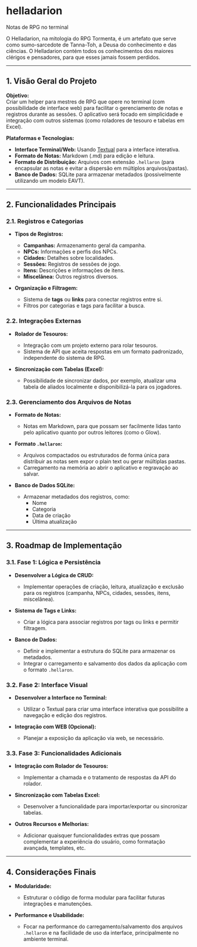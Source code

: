 # helladarion
Notas de RPG no terminal

O Helladarion, na mitologia do RPG Tormenta, é um artefato que serve como sumo-sarcedote de Tanna-Toh, a Deusa do conhecimento e das ciências. O Helladarion contém todos os conhecimentos dos maiores clérigos e pensadores, para que esses jamais fossem perdidos.

---

## 1. Visão Geral do Projeto

**Objetivo:**  
Criar um helper para mestres de RPG que opere no terminal (com possibilidade de interface web) para facilitar o gerenciamento de notas e registros durante as sessões. O aplicativo será focado em simplicidade e integração com outros sistemas (como roladores de tesouro e tabelas em Excel).

**Plataformas e Tecnologias:**  
- **Interface Terminal/Web:** Usando [Textual](https://github.com/Textualize/textual) para a interface interativa.  
- **Formato de Notas:** Markdown (.md) para edição e leitura.  
- **Formato de Distribuição:** Arquivos com extensão `.hellaron` (para encapsular as notas e evitar a dispersão em múltiplos arquivos/pastas).  
- **Banco de Dados:** SQLite para armazenar metadados (possivelmente utilizando um modelo EAVT).

---

## 2. Funcionalidades Principais

### 2.1. Registros e Categorias
- **Tipos de Registros:**  
  - **Campanhas:** Armazenamento geral da campanha.  
  - **NPCs:** Informações e perfis dos NPCs.  
  - **Cidades:** Detalhes sobre localidades.  
  - **Sessões:** Registros de sessões de jogo.  
  - **Itens:** Descrições e informações de itens.  
  - **Miscelânea:** Outros registros diversos.
  
- **Organização e Filtragem:**  
  - Sistema de **tags** ou **links** para conectar registros entre si.  
  - Filtros por categorias e tags para facilitar a busca.

### 2.2. Integrações Externas
- **Rolador de Tesouros:**  
  - Integração com um projeto externo para rolar tesouros.  
  - Sistema de API que aceita respostas em um formato padronizado, independente do sistema de RPG.

- **Sincronização com Tabelas (Excel):**  
  - Possibilidade de sincronizar dados, por exemplo, atualizar uma tabela de aliados localmente e disponibilizá-la para os jogadores.

### 2.3. Gerenciamento dos Arquivos de Notas
- **Formato de Notas:**  
  - Notas em Markdown, para que possam ser facilmente lidas tanto pelo aplicativo quanto por outros leitores (como o Glow).

- **Formato `.hellaron`:**  
  - Arquivos compactados ou estruturados de forma única para distribuir as notas sem expor o plain text ou gerar múltiplas pastas.
  - Carregamento na memória ao abrir o aplicativo e regravação ao salvar.

- **Banco de Dados SQLite:**  
  - Armazenar metadados dos registros, como:  
    - Nome  
    - Categoria  
    - Data de criação  
    - Última atualização

---

## 3. Roadmap de Implementação

### 3.1. Fase 1: Lógica e Persistência
- **Desenvolver a Lógica de CRUD:**  
  - Implementar operações de criação, leitura, atualização e exclusão para os registros (campanha, NPCs, cidades, sessões, itens, miscelânea).
  
- **Sistema de Tags e Links:**  
  - Criar a lógica para associar registros por tags ou links e permitir filtragem.

- **Banco de Dados:**  
  - Definir e implementar a estrutura do SQLite para armazenar os metadados.
  - Integrar o carregamento e salvamento dos dados da aplicação com o formato `.hellaron`.

### 3.2. Fase 2: Interface Visual
- **Desenvolver a Interface no Terminal:**  
  - Utilizar o Textual para criar uma interface interativa que possibilite a navegação e edição dos registros.
  
- **Integração com WEB (Opcional):**  
  - Planejar a exposição da aplicação via web, se necessário.

### 3.3. Fase 3: Funcionalidades Adicionais
- **Integração com Rolador de Tesouros:**  
  - Implementar a chamada e o tratamento de respostas da API do rolador.
  
- **Sincronização com Tabelas Excel:**  
  - Desenvolver a funcionalidade para importar/exportar ou sincronizar tabelas.
  
- **Outros Recursos e Melhorias:**  
  - Adicionar quaisquer funcionalidades extras que possam complementar a experiência do usuário, como formatação avançada, templates, etc.

---

## 4. Considerações Finais

- **Modularidade:**  
  - Estruturar o código de forma modular para facilitar futuras integrações e manutenções.

- **Performance e Usabilidade:**  
  - Focar na performance do carregamento/salvamento dos arquivos `.hellaron` e na facilidade de uso da interface, principalmente no ambiente terminal.
